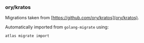 ### ory/kratos

Migrations taken from [https://github.com/ory/kratos](ory/kratos).

Automatically imported from `golang-migrate` using:

```
atlas migrate import
```